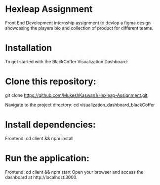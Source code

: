 # Hexleap Assignment
Front End Development internship assignment to devlop a figma design showcasing the players bio and collection of product for different teams.

# Installation

To get started with the BlackCoffer Visualization Dashboard:

# Clone this repository: 
  git clone https://github.com/MukeshKaswan1/Hexleap-Assignment.git

Navigate to the project directory: cd visualization_dashboard_blackCoffer
# Install dependencies:

Frontend: cd client && npm install

# Run the application:

Frontend: cd client && npm start
Open your browser and access the dashboard at http://localhost:3000.
